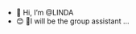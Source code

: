 - 👋 Hi, I’m @LINDA
- 😊 🥰I will be the group assistant ...

<!---
LINDA-27/LINDA-27 is a ✨ special ✨ repository because its `README.md` (this file) appears on your GitHub profile.
You can click the Preview link to take a look at your changes.
--->
